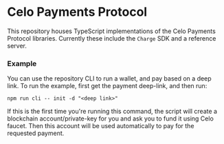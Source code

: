 # Celo Payments Protocol

This repository houses TypeScript implementations of the Celo Payments Protocol libraries. Currently these include the `Charge` SDK and a reference server.

### Example

You can use the repository CLI to run a wallet, and pay based on a deep link. To run the example, first get the payment deep-link, and then run: 

`npm run cli -- init -d "<deep link>"`

If this is the first time you're running this command, the script will create a blockchain account/private-key for you and ask you to fund it using Celo faucet. Then this account will be used automatically to pay for the requested payment.

